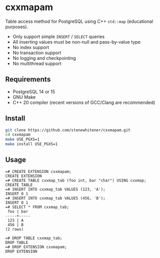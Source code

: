 # cxxmapam

Table access method for PostgreSQL using C++ `std::map` (educational purposes).

- Only support simple `INSERT` / `SELECT` queries
- All inserting values must be non-null and pass-by-value type
- No index support
- No transaction support
- No logging and checkpointing
- No multithread support

## Requirements

- PostgreSQL 14 or 15
- GNU Make
- C++ 20 compiler (recent versions of GCC/Clang are recommended)

## Install

```sh
git clone https://github.com/stonewhitener/cxxmapam.git
cd cxxmapam
make USE_PGXS=1
make install USE_PGXS=1
```

## Usage

```
=# CREATE EXTENSION cxxmapam;
CREATE EXTENSION
=# CREATE TABLE cxxmap_tab (foo int, bar "char") USING cxxmap;
CREATE TABLE
=# INSERT INTO cxxmap_tab VALUES (123, 'A');
INSERT 0 1
=# INSERT INTO cxxmap_tab VALUES (456, 'B');
INSERT 0 1
=# SELECT * FROM cxxmap_tab;
 foo | bar 
-----+-----
 123 | A
 456 | B
(2 rows)

=# DROP TABLE cxxmap_tab;
DROP TABLE
=# DROP EXTENSION cxxmapam;
DROP EXTENSION
```

